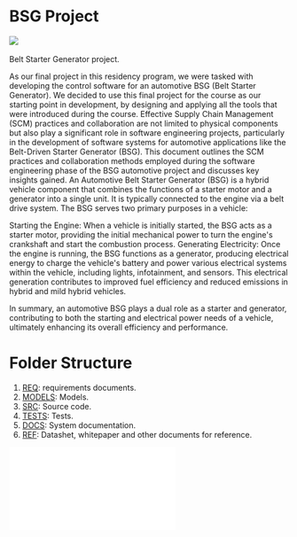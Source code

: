 # BSG Project
![](https://github.com/akafael/ufpe-project-bsg/actions/workflows/c-cpp.yml/badge.svg)

Belt Starter Generator project.

As our final project in this residency program, we were tasked with developing the control software for an automotive BSG (Belt Starter Generator). We decided to use this final project for the course as our starting point in development, by designing and applying all the tools that were introduced during the course.
Effective Supply Chain Management (SCM) practices and collaboration are not limited to physical components but also play a significant role in software engineering projects, particularly in the development of software systems for automotive applications like the Belt-Driven Starter Generator (BSG). This document outlines the SCM practices and collaboration methods employed during the software engineering phase of the BSG automotive project and discusses key insights gained.
An Automotive Belt Starter Generator (BSG) is a hybrid vehicle component that combines the functions of a starter motor and a generator into a single unit. It is typically connected to the engine via a belt drive system. The BSG serves two primary purposes in a vehicle:

Starting the Engine: When a vehicle is initially started, the BSG acts as a starter motor, providing the initial mechanical power to turn the engine's crankshaft and start the combustion process.
Generating Electricity: Once the engine is running, the BSG functions as a generator, producing electrical energy to charge the vehicle's battery and power various electrical systems within the vehicle, including lights, infotainment, and sensors. This electrical generation contributes to improved fuel efficiency and reduced emissions in hybrid and mild hybrid vehicles.

In summary, an automotive BSG plays a dual role as a starter and generator, contributing to both the starting and electrical power needs of a vehicle, ultimately enhancing its overall efficiency and performance.




# Folder Structure
 1. [REQ](req): requirements documents.
 2. [MODELS](models): Models.
 3. [SRC](src): Source code.
 4. [TESTS](tests): Tests.
 5. [DOCS](docs): System documentation.
 6. [REF](ref): Datashet, whitepaper and other documents for reference.



![](docs/preview.pdf)


